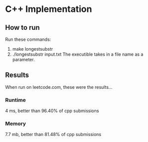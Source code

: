 # C++ Implementation
## How to run
Run these commands:
1. make longestsubstr
2. ./longestsubstr input.txt
The executible takes in a file name as a parameter.
## Results
When run on leetcode.com, these were the results...
### Runtime
4 ms, better than 96.40% of cpp submissions
### Memory
7.7 mb, better than 81.48% of cpp submissions